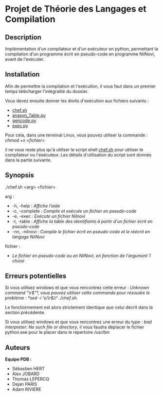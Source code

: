 **Projet de Théorie des Langages et Compilation**
=

**Description**
-
Implémentation d'un compilateur et d'un exécuteur en python, permettant la
compilation d'un programme écrit en pseudo-code en programme NilNovi, avant de
l'exécuter.

**Installation**
-
Afin de permettre la compilation et l'exécution, il vous faut dans un premier
temps télécharger l'intégralité du dossier.

Vous devez ensuite donner les droits d'exécution aux fichiers suivants :
* [chef.sh](chef.sh)
* [anasyn_Table.py](src/anasyn_Table.py)
* [gencode.py](src/gencode.py)
* [exec.py](src/exec.py)

Pour cela, dans une terminal Linux, vous pouvez utiliser la commande :
    *chmod +x \<fichier>*

il ne vous reste plus qu'à utiliser le script shell [chef.sh](chef.sh) pour utiliser le
compilateur ou l'exécuteur. Les détails d'utilisation du script sont donnés dans
la partie suivante.

**Synopsis**
-

./chef.sh \<arg> \<fichier>

arg :
 * -h, -help :       *Affiche l'aide*
 * -c, -complete :   *Compile et exécute un fichier en pseudo-code*
 * -e, -exec :       *Exécute un fichier Nilnovi*
 * -t, -table :      *Affiche la table des identifiants à partir d'un fichier écrit en pseudo-code*
 * -nn, -nilnovi :   *Compile le fichier écrit en pseudo-code et le réécrit en langage NilNovi*

fichier :

* *Le fichier en pseudo-code ou en NilNovi, en fonction de l'argument 1 choisi*

**Erreurs potentielles**
-
Si vous utilisez windows et que vous rencontrez cette erreur : *Unknown command "\r$"*, vous pouvez utiliser cette commande pour résoudre le problème : *sed -i 's/\r$//' ./chef.sh*.

Le fonctionnement est alors strictement identique que celui décrit dans la section précédente.


Si vous utilisez windows et que vous rencontrez une erreur du type : *bad interpreter: No such file or directory*, il vous faudra déplacer le fichier python.exe pour le placer dans le repertoire
*/usr/bin*

**Auteurs**
-
**Equipe PDB :**

 * Sébastien HERT
 * Alex JOBARD
 * Thomas LEPERCQ
 * Dejan PARIS
 * Adam RIVIERE
